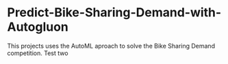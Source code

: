 # Predict-Bike-Sharing-Demand-with-Autogluon
This projects uses the AutoML aproach to solve the Bike Sharing Demand competition.
Test two

